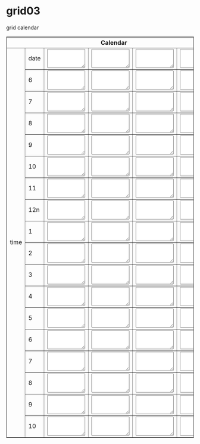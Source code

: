 # grid03
grid calendar

<!DOCTYPE html>
<html>
<head>
<title>Calendar</title>

<body>

<table border="dotted">
<th colspan="16">Calendar</th></tr>
<tr><td rowspan="20">time</td>
<td>date</td><td><textarea name="myTextBox" cols="10" rows="3"> </textarea></td><td><textarea name="myTextBox" cols="10" rows="3"> </textarea></td><td><textarea name="myTextBox" cols="10" rows="3"> </textarea></td><td><textarea name="myTextBox" cols="10" rows="3"> </textarea></td> </tr>
<td>6</td><td><textarea name="myTextBox" cols="10" rows="3"> </textarea></td><td><textarea name="myTextBox" cols="10" rows="3"> </textarea></td><td><textarea name="myTextBox" cols="10" rows="3"> </textarea></td><td><textarea name="myTextBox" cols="10" rows="3"> </textarea></td> </tr>
<td>7</td><td><textarea name="myTextBox" cols="10" rows="3"> </textarea></td><td><textarea name="myTextBox" cols="10" rows="3"> </textarea></td><td><textarea name="myTextBox" cols="10" rows="3"> </textarea></td><td><textarea name="myTextBox" cols="10" rows="3"> </textarea></td> </tr>
<td>8</td><td><textarea name="myTextBox" cols="10" rows="3"> </textarea></td><td><textarea name="myTextBox" cols="10" rows="3"> </textarea></td><td><textarea name="myTextBox" cols="10" rows="3"> </textarea></td><td><textarea name="myTextBox" cols="10" rows="3"> </textarea></td> </tr>
<td>9</td><td><textarea name="myTextBox" cols="10" rows="3"> </textarea></td><td><textarea name="myTextBox" cols="10" rows="3"> </textarea></td><td><textarea name="myTextBox" cols="10" rows="3"> </textarea></td><td><textarea name="myTextBox" cols="10" rows="3"> </textarea></td> </tr>
<td>10</td><td><textarea name="myTextBox" cols="10" rows="3"> </textarea></td><td><textarea name="myTextBox" cols="10" rows="3"> </textarea></td><td><textarea name="myTextBox" cols="10" rows="3"> </textarea></td><td><textarea name="myTextBox" cols="10" rows="3"> </textarea></td> </tr>
<td>11</td><td><textarea name="myTextBox" cols="10" rows="3"> </textarea></td><td><textarea name="myTextBox" cols="10" rows="3"> </textarea></td><td><textarea name="myTextBox" cols="10" rows="3"> </textarea></td><td><textarea name="myTextBox" cols="10" rows="3"> </textarea></td> </tr>
<td>12n</td><td><textarea name="myTextBox" cols="10" rows="3"> </textarea></td><td><textarea name="myTextBox" cols="10" rows="3"> </textarea></td><td><textarea name="myTextBox" cols="10" rows="3"> </textarea></td><td><textarea name="myTextBox" cols="10" rows="3"> </textarea></td> </tr>
<td>1</td><td><textarea name="myTextBox" cols="10" rows="3"> </textarea></td><td><textarea name="myTextBox" cols="10" rows="3"> </textarea></td><td><textarea name="myTextBox" cols="10" rows="3"> </textarea></td><td><textarea name="myTextBox" cols="10" rows="3"> </textarea></td> </tr>
<td>2</td><td><textarea name="myTextBox" cols="10" rows="3"> </textarea></td><td><textarea name="myTextBox" cols="10" rows="3"> </textarea></td><td><textarea name="myTextBox" cols="10" rows="3"> </textarea></td><td><textarea name="myTextBox" cols="10" rows="3"> </textarea></td> </tr>
<td>3</td><td><textarea name="myTextBox" cols="10" rows="3"> </textarea></td><td><textarea name="myTextBox" cols="10" rows="3"> </textarea></td><td><textarea name="myTextBox" cols="10" rows="3"> </textarea></td><td><textarea name="myTextBox" cols="10" rows="3"> </textarea></td> </tr>
<td>4</td><td><textarea name="myTextBox" cols="10" rows="3"> </textarea></td><td><textarea name="myTextBox" cols="10" rows="3"> </textarea></td><td><textarea name="myTextBox" cols="10" rows="3"> </textarea></td><td><textarea name="myTextBox" cols="10" rows="3"> </textarea></td> </tr>
<td>5</td><td><textarea name="myTextBox" cols="10" rows="3"> </textarea></td><td><textarea name="myTextBox" cols="10" rows="3"> </textarea></td><td><textarea name="myTextBox" cols="10" rows="3"> </textarea></td><td><textarea name="myTextBox" cols="10" rows="3"> </textarea></td> </tr>
<td>6</td><td><textarea name="myTextBox" cols="10" rows="3"> </textarea></td><td><textarea name="myTextBox" cols="10" rows="3"> </textarea></td><td><textarea name="myTextBox" cols="10" rows="3"> </textarea></td><td><textarea name="myTextBox" cols="10" rows="3"> </textarea></td> </tr>
<td>7</td><td><textarea name="myTextBox" cols="10" rows="3"> </textarea></td><td><textarea name="myTextBox" cols="10" rows="3"> </textarea></td><td><textarea name="myTextBox" cols="10" rows="3"> </textarea></td><td><textarea name="myTextBox" cols="10" rows="3"> </textarea></td> </tr>
<td>8</td><td><textarea name="myTextBox" cols="10" rows="3"> </textarea></td><td><textarea name="myTextBox" cols="10" rows="3"> </textarea></td><td><textarea name="myTextBox" cols="10" rows="3"> </textarea></td><td><textarea name="myTextBox" cols="10" rows="3"> </textarea></td> </tr>
<td>9</td><td><textarea name="myTextBox" cols="10" rows="3"> </textarea></td><td><textarea name="myTextBox" cols="10" rows="3"> </textarea></td><td><textarea name="myTextBox" cols="10" rows="3"> </textarea></td><td><textarea name="myTextBox" cols="10" rows="3"> </textarea></td> </tr>
<td>10</td><td><textarea name="myTextBox" cols="10" rows="3"> </textarea></td><td><textarea name="myTextBox" cols="10" rows="3"> </textarea></td><td><textarea name="myTextBox" cols="10" rows="3"> </textarea></td><td><textarea name="myTextBox" cols="10" rows="3"> </textarea></td> </tr>



</table> </body> </html> 
